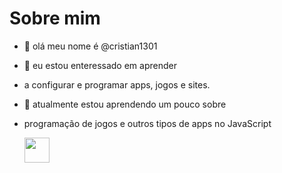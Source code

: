 # Sobre mim
- 👋 olá meu nome é @cristian1301
 
- 👀 eu estou enteressado em aprender
- a configurar e programar apps, jogos e sites.

- 🌱 atualmente estou aprendendo um pouco sobre
- programação de jogos e outros tipos de apps no JavaScript

   
     <img src="https://cdn.jsdelivr.net/gh/devicons/devicon/icons/javascript/javascript-original.svg" width="40" height="40"/>
           

          
